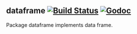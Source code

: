 ## dataframe [![Build Status](https://img.shields.io/travis/gyuho/goraph.svg?style=flat-square)](https://travis-ci.org/gyuho/dataframe) [![Godoc](http://img.shields.io/badge/go-documentation-blue.svg?style=flat-square)](https://godoc.org/github.com/gyuho/dataframe)

Package dataframe implements data frame.
